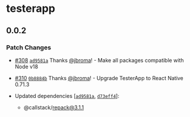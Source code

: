 # testerapp

## 0.0.2

### Patch Changes

- [#308](https://github.com/callstack/repack/pull/308) [`ad9581a`](https://github.com/callstack/repack/commit/ad9581a6d690b128991a9d64374ecb4b8d49c413) Thanks [@jbroma](https://github.com/jbroma)! - Make all packages compatible with Node v18

* [#310](https://github.com/callstack/repack/pull/310) [`0b8884b`](https://github.com/callstack/repack/commit/0b8884bb9518e18c8b794a48a1b2b1d35515e264) Thanks [@jbroma](https://github.com/jbroma)! - Upgrade TesterApp to React Native 0.71.3

* Updated dependencies [[`ad9581a`](https://github.com/callstack/repack/commit/ad9581a6d690b128991a9d64374ecb4b8d49c413), [`d73eff4`](https://github.com/callstack/repack/commit/d73eff4216c88f1473c8da6703f8e4ff6edab029)]:
  - @callstack/repack@3.1.1
